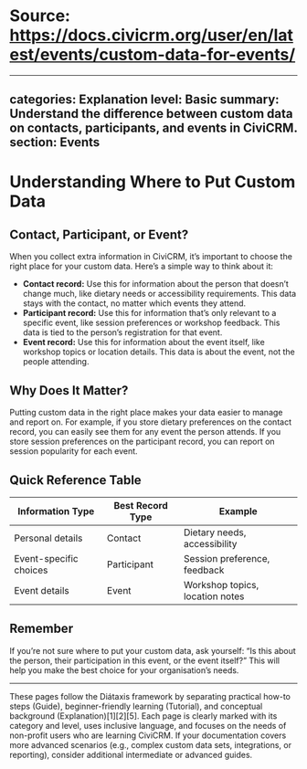 # Source: https://docs.civicrm.org/user/en/latest/events/custom-data-for-events/

---
categories: Explanation
level: Basic
summary: Understand the difference between custom data on contacts, participants, and events in CiviCRM.
section: Events
---

# Understanding Where to Put Custom Data

## Contact, Participant, or Event?

When you collect extra information in CiviCRM, it’s important to choose the right place for your custom data. Here’s a simple way to think about it:

- **Contact record:** Use this for information about the person that doesn’t change much, like dietary needs or accessibility requirements. This data stays with the contact, no matter which events they attend.
- **Participant record:** Use this for information that’s only relevant to a specific event, like session preferences or workshop feedback. This data is tied to the person’s registration for that event.
- **Event record:** Use this for information about the event itself, like workshop topics or location details. This data is about the event, not the people attending.

## Why Does It Matter?

Putting custom data in the right place makes your data easier to manage and report on. For example, if you store dietary preferences on the contact record, you can easily see them for any event the person attends. If you store session preferences on the participant record, you can report on session popularity for each event.

## Quick Reference Table

| Information Type         | Best Record Type | Example                          |
|-------------------------|------------------|----------------------------------|
| Personal details        | Contact          | Dietary needs, accessibility     |
| Event-specific choices  | Participant      | Session preference, feedback     |
| Event details           | Event            | Workshop topics, location notes  |

## Remember

If you’re not sure where to put your custom data, ask yourself: “Is this about the person, their participation in this event, or the event itself?” This will help you make the best choice for your organisation’s needs.

---

These pages follow the Diátaxis framework by separating practical how-to steps (Guide), beginner-friendly learning (Tutorial), and conceptual background (Explanation)[1][2][5]. Each page is clearly marked with its category and level, uses inclusive language, and focuses on the needs of non-profit users who are learning CiviCRM. If your documentation covers more advanced scenarios (e.g., complex custom data sets, integrations, or reporting), consider additional intermediate or advanced guides.